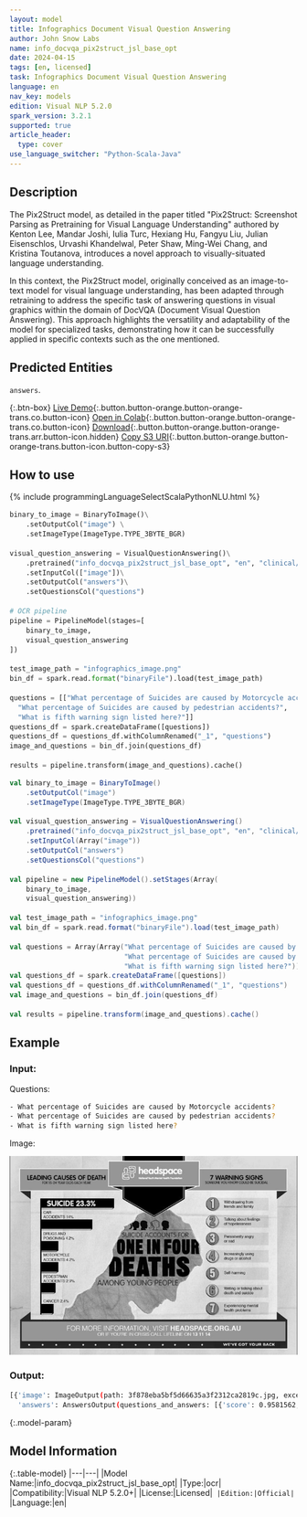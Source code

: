 ```yaml
---
layout: model
title: Infographics Document Visual Question Answering
author: John Snow Labs
name: info_docvqa_pix2struct_jsl_base_opt
date: 2024-04-15
tags: [en, licensed]
task: Infographics Document Visual Question Answering
language: en
nav_key: models
edition: Visual NLP 5.2.0
spark_version: 3.2.1
supported: true
article_header:
  type: cover
use_language_switcher: "Python-Scala-Java"
---
```


## Description

The Pix2Struct model, as detailed in the paper titled "Pix2Struct: Screenshot Parsing as Pretraining for Visual Language Understanding" authored by Kenton Lee, Mandar Joshi, Iulia Turc, Hexiang Hu, Fangyu Liu, Julian Eisenschlos, Urvashi Khandelwal, Peter Shaw, Ming-Wei Chang, and Kristina Toutanova, introduces a novel approach to visually-situated language understanding.

In this context, the Pix2Struct model, originally conceived as an image-to-text model for visual language understanding, has been adapted through retraining to address the specific task of answering questions in visual graphics within the domain of DocVQA (Document Visual Question Answering). This approach highlights the versatility and adaptability of the model for specialized tasks, demonstrating how it can be successfully applied in specific contexts such as the one mentioned.


## Predicted Entities

``answers``.

{:.btn-box}
[Live Demo](https://demo.johnsnowlabs.com/ocr/INFOGRAPHIC_VISUAL_QUESTION_ANSWERING/){:.button.button-orange.button-orange-trans.co.button-icon}
[Open in Colab](https://github.com/JohnSnowLabs/spark-ocr-workshop/blob/master/jupyter/Cards/SparkOCRInfographicsVisualQuestionAnswering.ipynb){:.button.button-orange.button-orange-trans.co.button-icon}
[Download](https://s3.amazonaws.com/auxdata.johnsnowlabs.com/clinical/ocr/info_docvqa_pix2struct_jsl_base_opt_en_5.3.1_3.0_1710998654000.zip){:.button.button-orange.button-orange-trans.arr.button-icon.hidden}
[Copy S3 URI](s3://auxdata.johnsnowlabs.com/clinical/ocr/info_docvqa_pix2struct_jsl_base_opt_en_5.3.1_3.0_1710998654000.zip){:.button.button-orange.button-orange-trans.button-icon.button-copy-s3}

## How to use

<div class="tabs-box" markdown="1">
{% include programmingLanguageSelectScalaPythonNLU.html %}

```python
binary_to_image = BinaryToImage()\
    .setOutputCol("image") \
    .setImageType(ImageType.TYPE_3BYTE_BGR)

visual_question_answering = VisualQuestionAnswering()\
    .pretrained("info_docvqa_pix2struct_jsl_base_opt", "en", "clinical/ocr")\
    .setInputCol(["image"])\
    .setOutputCol("answers")\
    .setQuestionsCol("questions")

# OCR pipeline
pipeline = PipelineModel(stages=[
    binary_to_image,
    visual_question_answering
])

test_image_path = "infographics_image.png"
bin_df = spark.read.format("binaryFile").load(test_image_path)

questions = [["What percentage of Suicides are caused by Motorcycle accidents?",
  "What percentage of Suicides are caused by pedestrian accidents?",
  "What is fifth warning sign listed here?"]]
questions_df = spark.createDataFrame([questions])
questions_df = questions_df.withColumnRenamed("_1", "questions")
image_and_questions = bin_df.join(questions_df)

results = pipeline.transform(image_and_questions).cache()
```
```scala
val binary_to_image = BinaryToImage()
    .setOutputCol("image")
    .setImageType(ImageType.TYPE_3BYTE_BGR)

val visual_question_answering = VisualQuestionAnswering()
    .pretrained("info_docvqa_pix2struct_jsl_base_opt", "en", "clinical/ocr")
    .setInputCol(Array("image"))
    .setOutputCol("answers")
    .setQuestionsCol("questions")

val pipeline = new PipelineModel().setStages(Array(
    binary_to_image,
    visual_question_answering))

val test_image_path = "infographics_image.png"
val bin_df = spark.read.format("binaryFile").load(test_image_path)

val questions = Array(Array("What percentage of Suicides are caused by Motorcycle accidents?",
                            "What percentage of Suicides are caused by pedestrian accidents?",
                            "What is fifth warning sign listed here?"))
val questions_df = spark.createDataFrame([questions])
val questions_df = questions_df.withColumnRenamed("_1", "questions")
val image_and_questions = bin_df.join(questions_df)

val results = pipeline.transform(image_and_questions).cache()
```
</div>

## Example

### Input:

Questions:

```bash
- What percentage of Suicides are caused by Motorcycle accidents?
- What percentage of Suicides are caused by pedestrian accidents?
- What is fifth warning sign listed here?                                                                                            
```

Image:


![Screenshot](/assets/images/examples_ocr/infographics_image.png)

### Output:
```bash
[{'image': ImageOutput(path: 3f878eba5bf5d66635a3f2312ca2819c.jpg, exception: None),
  'answers': AnswersOutput(questions_and_answers: [{'score': 0.9581562, 'question': 'What percentage of Suicides are caused by Motorcycle accidents? ', 'answer': '  4.2%'}, {'score': 0.98590666, 'question': 'What percentage of Suicides are caused by pedestrian accidents? ', 'answer': '  2.9%'}, {'score': 0.89071125, 'question': 'What is fifth warning sign listed here? ', 'answer': '  self-harming'}])}]
```


{:.model-param}
## Model Information

{:.table-model}
|---|---|
|Model Name:|info_docvqa_pix2struct_jsl_base_opt|
|Type:|ocr|
|Compatibility:|Visual NLP 5.2.0+|
|License:|Licensed|`
|Edition:|Official|`
|Language:|en|

